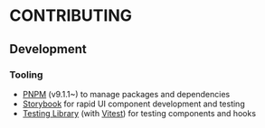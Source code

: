 # CONTRIBUTING

## Development

### Tooling

- [<u>PNPM</u>](https://pnpm.io/) (v9.1.1~) to manage packages and dependencies
- [<u>Storybook</u>](https://storybook.js.org/) for rapid UI component development and testing
- [<u>Testing Library</u>](https://testing-library.com/) (with [Vitest](https://vitest.dev/)) for testing components and hooks

